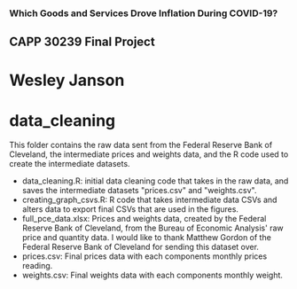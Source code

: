 ### Which Goods and Services Drove Inflation During COVID-19?
## CAPP 30239 Final Project
# Wesley Janson

# data_cleaning
This folder contains the raw data sent from the Federal Reserve Bank of Cleveland, the intermediate prices and weights data, and the R code
used to create the intermediate datasets. 
* data_cleaning.R: initial data cleaning code that takes in the raw data, and saves the intermediate datasets "prices.csv" and "weights.csv".
* creating_graph_csvs.R: R code that takes intermediate data CSVs and alters data to export final CSVs that are used in the figures.
* full_pce_data.xlsx: Prices and weights data, created by the Federal Reserve Bank of Cleveland, from the Bureau of Economic Analysis' raw price and quantity data. I would like to thank Matthew Gordon of the Federal Reserve Bank of Cleveland for sending this dataset over.
* prices.csv: Final prices data with each components monthly prices reading. 
* weights.csv: Final weights data with each components monthly weight.